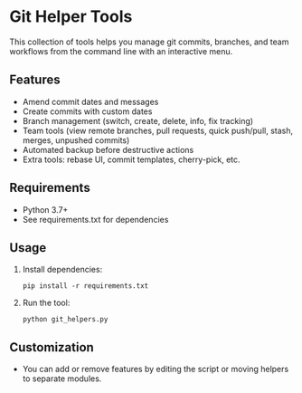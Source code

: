 # Git Helper Tools

This collection of tools helps you manage git commits, branches, and team workflows from the command line with an interactive menu.

## Features
- Amend commit dates and messages
- Create commits with custom dates
- Branch management (switch, create, delete, info, fix tracking)
- Team tools (view remote branches, pull requests, quick push/pull, stash, merges, unpushed commits)
- Automated backup before destructive actions
- Extra tools: rebase UI, commit templates, cherry-pick, etc.

## Requirements
- Python 3.7+
- See requirements.txt for dependencies

## Usage
1. Install dependencies:
   ```
   pip install -r requirements.txt
   ```
2. Run the tool:
   ```
   python git_helpers.py
   ```

## Customization
- You can add or remove features by editing the script or moving helpers to separate modules.
